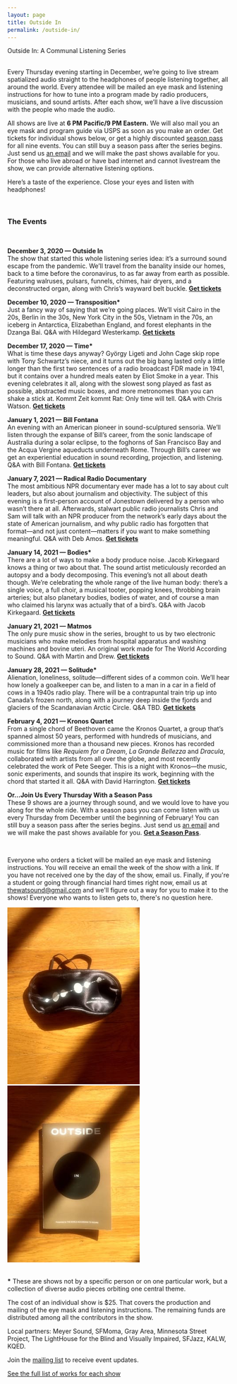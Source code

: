 ```yaml
---
layout: page
title: Outside In
permalink: /outside-in/
---
```

<div class="home-heading">
  Outside In: A Communal Listening Series
</div>
<br>
<p>
  Every Thursday evening starting in December, we’re going to live stream spatialized audio straight to the headphones of people listening together, all around the world. Every attendee will be mailed an eye mask and listening instructions for how to tune into a program made by radio producers, musicians, and sound artists. After each show, we’ll have a live discussion with the people who made the audio.
</p>
<p>
  All shows are live at <b>6 PM Pacific/9 PM Eastern.</b> We will also mail you an eye mask and program guide via USPS as soon as you make an order. Get tickets for individual shows below, or get a highly discounted <a href='https://the-world-according-to-sound.myshopify.com/products/season-pass'>season pass</a> for all nine events. You can still buy a season pass after the series begins. Just send us <a class='email_link' href="mailto:thewatsound@gmail.com" target="_top">an email</a> and we will make the past shows available for you. For those who live abroad or have bad internet and cannot livestream the show, we can provide alternative listening options.
</p>
<p>Here’s a taste of the experience. Close your eyes and listen with headphones!</p>
<div class='post-player' track='899124649'></div>
<br>
<h3 class='centered'>The Events</h3>
<br>
<p>
  <b>December 3, 2020 — Outside In</b><br>
  The show that started this whole listening series idea: it’s a surround sound escape from the pandemic. We’ll travel from the banality inside our homes, back to a time before the coronavirus, to as far away from earth as possible. Featuring walruses, pulsars, funnels, chimes, hair dryers, and a deconstructed organ, along with Chris’s wayward belt buckle. <b><a href='https://the-world-according-to-sound.myshopify.com/products/general-admission-ticket'>Get tickets</a></b>
</p>
<p>
  <b>December 10, 2020 — Transposition*</b><br>
   Just a fancy way of saying that we’re going places. We’ll visit Cairo in the 20s, Berlin in the 30s, New York City in the 50s, Vietnam in the 70s, an iceberg in Antarctica, Elizabethan England, and forest elephants in the Dzanga Bai. Q&A with Hildegard Westerkamp.
   <b><a href='https://the-world-according-to-sound.myshopify.com/products/ticket-to-transposition-12-10'>Get tickets</a></b>
</p>
<p>
  <b>December 17, 2020 — Time*</b><br>
  What is time these days anyway? György Ligeti and John Cage skip rope with Tony Schwartz’s niece, and it turns out the big bang lasted only a little longer than the first two sentences of a radio broadcast FDR made in 1941, but it contains over a hundred meals eaten by Eliot Smoke in a year. This evening celebrates it all, along with the slowest song played as fast as possible, abstracted music boxes, and more metronomes than you can shake a stick at. Kommt Zeit kommt Rat: Only time will tell. Q&A with Chris Watson.
  <b><a href='https://the-world-according-to-sound.myshopify.com/products/admission-for-time-01-01'>Get tickets</a></b>
</p>
<p>
  <b>January 1, 2021 — Bill Fontana</b><br>
  An evening with an American pioneer in sound-sculptured sensoria. We’ll listen through the expanse of Bill’s career, from the sonic landscape of Australia during a solar eclipse, to the foghorns of San Francisco Bay and the Acqua Vergine aqueducts underneath Rome. Through Bill’s career we get an experiential education in sound recording, projection, and listening. Q&A with Bill Fontana.
  <b><a href='https://the-world-according-to-sound.myshopify.com/products/ticket-to-fontana-retrospective-12-17'>Get tickets</a></b>
</p>
<p>
  <b>January 7, 2021 — Radical Radio Documentary</b><br>
  The most ambitious NPR documentary ever made has a lot to say about cult leaders, but also about journalism and objectivity. The subject of this evening is a first-person account of Jonestown delivered by a person who wasn’t there at all. Afterwards, stalwart public radio journalists Chris and Sam will talk with an NPR producer from the network’s early days about the state of American journalism, and why public radio has forgotten that format––and not just content––matters if you want to make something meaningful. Q&A with Deb Amos.
  <b><a href='https://the-world-according-to-sound.myshopify.com/products/ticket-for-time-01-01'>Get tickets</a></b>
</p>
<p>
  <b>January 14, 2021 — Bodies*</b><br>
  There are a lot of ways to make a body produce noise. Jacob Kirkegaard knows a thing or two about that. The sound artist meticulously recorded an autopsy and a body decomposing. This evening’s not all about death though. We’re celebrating the whole range of the live human body: there’s a single voice, a full choir, a musical tooter, popping knees, throbbing brain arteries; but also planetary bodies, bodies of water, and of course a man who claimed his larynx was actually that of a bird’s. Q&A with Jacob Kirkegaard.
  <b><a href='https://the-world-according-to-sound.myshopify.com/products/general-admission-bodies-01-14'>Get tickets</a></b>
</p>
<p>
  <b>January 21, 2021 — Matmos</b><br>
  The only pure music show in the series, brought to us by two electronic musicians who make melodies from hospital apparatus and washing machines and bovine uteri. An original work made for The World According to Sound. Q&A with Martin and Drew.
  <b><a href='https://the-world-according-to-sound.myshopify.com/products/general-admission-matmos-01-21'>Get tickets</a></b>
</p>
<p>
  <b>January 28, 2021 — Solitude*</b><br>
  Alienation, loneliness, solitude––different sides of a common coin. We’ll hear how lonely a goalkeeper can be, and listen to a man in a car in a field of cows in a 1940s radio play. There will be a contrapuntal train trip up into Canada’s frozen north, along with a journey deep inside the fjords and glaciers of the Scandanavian Arctic Circle. Q&A TBD.
  <b><a href='https://the-world-according-to-sound.myshopify.com/products/general-admission-solitude-01-28'>Get tickets</a></b>
</p>
<p>
  <b>February 4, 2021 — Kronos Quartet</b><br>
  From a single chord of Beethoven came the Kronos Quartet, a group that’s spanned almost 50 years, performed with hundreds of musicians, and commissioned more than a thousand new pieces. Kronos has recorded music for films like <i>Requiem for a Dream</i>, <i>La Grande Bellezza</i> and <i>Dracula</i>, collaborated with artists from all over the globe, and most recently celebrated the work of Pete Seeger. This is a night with Kronos—the music, sonic experiments, and sounds that inspire its work, beginning with the chord that started it all. Q&A with David Harrington.
  <b><a href='https://the-world-according-to-sound.myshopify.com/products/general-admission-kronos-quartet-02-14'>Get tickets</a></b>
</p>
<p>
  <b>Or...Join Us Every Thursday With a Season Pass</b><br>
  These 9 shows are a journey through sound, and we would love to have you along for the whole ride. With a season pass you can come listen with us every Thursday from December until the beginning of February! You can still buy a season pass after the series begins. Just send us <a class='email_link' href="mailto:thewatsound@gmail.com" target="_top">an email</a> and we will make the past shows available for you. <b><a href='https://the-world-according-to-sound.myshopify.com/products/season-pass'>Get a Season Pass</a></b>.
</p>
<br>
<p>
  Everyone who orders a ticket will be mailed an eye mask and listening instructions. You will receive an email the week of the show with a link. If you have not received one by the day of the show, email us. Finally, if you're a student or going through financial hard times right now, email us at <a class='email_link' href="mailto:thewatsound@gmail.com" target="_top">thewatsound@gmail.com</a> and we'll figure out a way for you to make it to the shows! Everyone who wants to listen gets to, there's no question here.
</p>

<div class='outsidein-image-container'>
  <img src="/assets/mask.jpg">
  <img src="/assets/paper_program.jpg">
</div>

<br>

<p><b>*</b> These are shows not by a specific person or on one particular work, but a collection of diverse audio pieces orbiting one central theme.</p>

<p>
 The cost of an individual show is $25. That covers the production and mailing of the eye mask and listening instructions. The remaining funds are distributed among all the contributors in the show.
</p>

Local partners: Meyer Sound, SFMoma, Gray Area, Minnesota Street Project, The LightHouse for the Blind and Visually Impaired, SFJazz, KALW, KQED.

<p>
  Join the <a href="#" data-featherlight='#lightbox-content'>mailing list</a> to receive event updates.
</p>

<p>
  <a href='/outside-in-works'>See the full list of works for each show</a>
</p>

